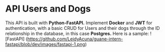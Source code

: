 # API Users and Dogs

This API is built with **Python-FastAPI.**
Implement **Docker** and **JWT** for authentication, with a basic CRUD
for Users and their dogs through the ID relationship in the database, in this case **Postgres.**
Here is a sample:
![FastAPI]
(https://github.com/LeidyAcuna/guane-intern-fastapi/blob/dev/images/fastapi-1.png)
